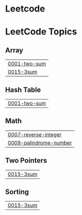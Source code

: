 # Leetcode
<!---LeetCode Topics Start-->
# LeetCode Topics
## Array
|  |
| ------- |
| [0001-two-sum](https://github.com/aryanjawla/Leetcode/tree/master/0001-two-sum) |
| [0015-3sum](https://github.com/aryanjawla/Leetcode/tree/master/0015-3sum) |
## Hash Table
|  |
| ------- |
| [0001-two-sum](https://github.com/aryanjawla/Leetcode/tree/master/0001-two-sum) |
## Math
|  |
| ------- |
| [0007-reverse-integer](https://github.com/aryanjawla/Leetcode/tree/master/0007-reverse-integer) |
| [0009-palindrome-number](https://github.com/aryanjawla/Leetcode/tree/master/0009-palindrome-number) |
## Two Pointers
|  |
| ------- |
| [0015-3sum](https://github.com/aryanjawla/Leetcode/tree/master/0015-3sum) |
## Sorting
|  |
| ------- |
| [0015-3sum](https://github.com/aryanjawla/Leetcode/tree/master/0015-3sum) |
<!---LeetCode Topics End-->